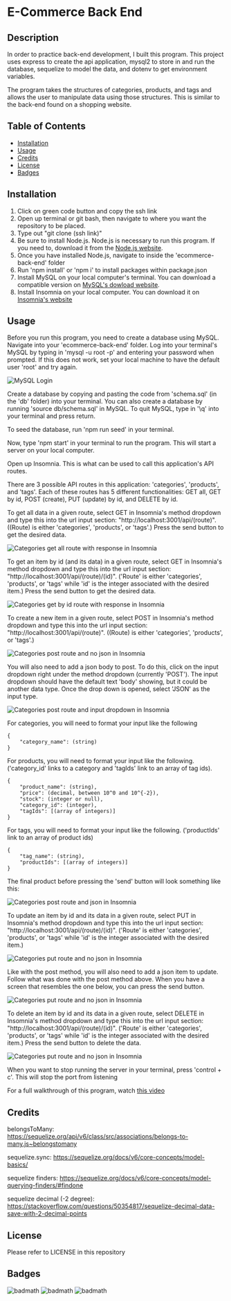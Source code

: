 # E-Commerce Back End

## Description

In order to practice back-end development, I built this program. This project uses express to create the api application, mysql2 to store in and run the database, sequelize to model the data, and dotenv to get environment variables. 

The program takes the structures of categories, products, and tags and allows the user to manipulate data using those structures. This is similar to the back-end found on a shopping website.

## Table of Contents

- [Installation](#installation)
- [Usage](#usage)
- [Credits](#credits)
- [License](#license)
- [Badges](#badges)

## Installation

1. Click on green code button and copy the ssh link
2. Open up terminal or git bash, then navigate to where you want the repository to be placed.
3. Type out "git clone (ssh link)"
4. Be sure to install Node.js. Node.js is necessary to run this program. If you need to, download it from the [Node.js website](https://nodejs.org/en/download/).
5. Once you have installed Node.js, navigate to inside the 'ecommerce-back-end' folder
6. Run 'npm install' or 'npm i' to install packages within package.json
7. Install MySQL on your local computer's terminal. You can download a compatible version on [MySQL's dowload website](https://dev.mysql.com/downloads/mysql/).
8. Install Insomnia on your local computer. You can download it on [Insomnia's website](https://insomnia.rest/)

## Usage

Before you run this program, you need to create a database using MySQL. Navigate into your 'ecommerce-back-end' folder. Log into your terminal's MySQL by typing in 'mysql -u root -p' and entering your password when prompted. If this does not work, set your local machine to have the default user 'root' and try again.

![MySQL Login](assets/images/mysql-login.png)

Create a database by copying and pasting the code from 'schema.sql' (in the 'db' folder) into your terminal. You can also create a database by running 'source db/schema.sql' in MySQL. To quit MySQL, type in '\q' into your terminal and press return.

To seed the database, run 'npm run seed' in your terminal. 

Now, type 'npm start' in your terminal to run the program. This will start a server on your local computer.

Open up Insomnia. This is what can be used to call this application's API routes.

There are 3 possible API routes in this application: 'categories', 'products', and 'tags'. Each of these routes has 5 different functionalities: GET all, GET by id, POST (create), PUT (update) by id, and DELETE by id. 

To get all data in a given route, select GET in Insomnia's method dropdown and type this into the url input section: "http://localhost:3001/api/(route)". ((Route) is either 'categories', 'products', or 'tags'.) Press the send button to get the desired data.

![Categories get all route with response in Insomnia](assets/images/get-all.png)

To get an item by id (and its data) in a given route, select GET in Insomnia's method dropdown and type this into the url input section: "http://localhost:3001/api/(route)/(id)". ('Route' is either 'categories', 'products', or 'tags' while 'id' is the integer associated with the desired item.) Press the send button to get the desired data.

![Categories get by id route with response in Insomnia](assets/images/get-by-id.png)

To create a new item in a given route, select POST in Insomnia's method dropdown and type this into the url input section: "http://localhost:3001/api/(route)". ((Route) is either 'categories', 'products', or 'tags'.)

![Categories post route and no json in Insomnia](assets/images/post-no-body.png)

You will also need to add a json body to post. To do this, click on the input dropdown right under the method dropdown (currently 'POST'). The input dropdown should have the default text 'body' showing, but it could be another data type. Once the drop down is opened, select 'JSON' as the input type.

![Categories post route and input dropdown in Insomnia](assets/images/post-input-dropdown.png)

For categories, you will need to format your input like the following

```
{
	"category_name": (string)
}
```

For products, you will need to format your input like the following. ('category_id' links to a category and 'tagIds' link to an array of tag ids). 

```
{
	"product_name": (string),
	"price": (decimal, between 10^0 and 10^{-2}),
	"stock": (integer or null),
	"category_id": (integer),
	"tagIds": [(array of integers)]
}
```

For tags, you will need to format your input like the following. ('productIds' link to an array of product ids)

```
{
	"tag_name": (string),
	"productIds": [(array of integers)]
}
```

The final product before pressing the 'send' button will look something like this:

![Categories post route and json in Insomnia](assets/images/post-with-json.png)

To update an item by id and its data in a given route, select PUT in Insomnia's method dropdown and type this into the url input section: "http://localhost:3001/api/(route)/(id)". ('Route' is either 'categories', 'products', or 'tags' while 'id' is the integer associated with the desired item.)

![Categories put route and no json in Insomnia](assets/images/put-no-body.png)

Like with the post method, you will also need to add a json item to update. Follow what was done with the post method above. When you have a screen that resembles the 
one below, you can press the send button.

![Categories put route and no json in Insomnia](assets/images/put-with-json.png)

To delete an item by id and its data in a given route, select DELETE in Insomnia's method dropdown and type this into the url input section: "http://localhost:3001/api/(route)/(id)". ('Route' is either 'categories', 'products', or 'tags' while 'id' is the integer associated with the desired item.) Press the send button to delete the data.

![Categories put route and no json in Insomnia](assets/images/delete.png)

When you want to stop running the server in your terminal, press 'control + c'. This will stop the port from listening

For a full walkthrough of this program, watch [this video]()

## Credits

belongsToMany: https://sequelize.org/api/v6/class/src/associations/belongs-to-many.js~belongstomany 

sequelize.sync: https://sequelize.org/docs/v6/core-concepts/model-basics/ 

sequelize finders: https://sequelize.org/docs/v6/core-concepts/model-querying-finders/#findone 

sequelize decimal (-2 degree): https://stackoverflow.com/questions/50354817/sequelize-decimal-data-save-with-2-decimal-points 

## License

Please refer to LICENSE in this repository

## Badges

![badmath](https://img.shields.io/github/repo-size/Angellyn218/ecommerce-back-end?style=plastic)
![badmath](https://img.shields.io/github/license/Angellyn218/ecommerce-back-end?style=plastic)
![badmath](https://img.shields.io/github/languages/top/Angellyn218/ecommerce-back-end?style=plastic)